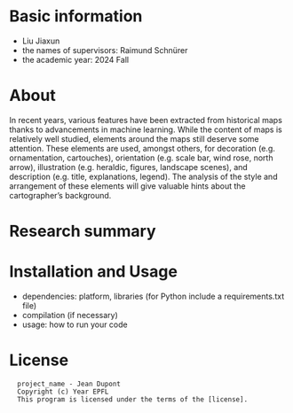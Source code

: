 # Basic information
* Liu Jiaxun
* the names of supervisors: Raimund Schnürer
* the academic year: 2024 Fall

# About
In recent years, various features have been extracted from historical maps thanks to advancements in machine learning. While the content of maps is relatively well studied, elements around the maps still deserve some attention. These elements are used, amongst others, for decoration (e.g. ornamentation, cartouches), orientation (e.g. scale bar, wind rose, north arrow), illustration (e.g. heraldic, figures, landscape scenes), and description (e.g. title, explanations, legend). The analysis of the style and arrangement of these elements will give valuable hints about the cartographer’s background. 

# Research summary

# Installation and Usage

* dependencies: platform, libraries (for Python include a requirements.txt file)
* compilation (if necessary)
* usage: how to run your code
  
# License
```
  project_name - Jean Dupont    
  Copyright (c) Year EPFL    
  This program is licensed under the terms of the [license]. 
